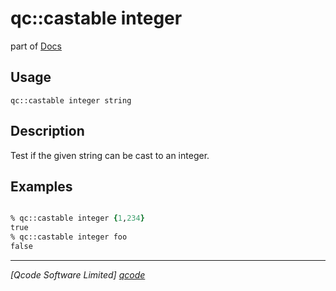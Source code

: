 qc::castable integer
==============

part of [Docs](../index.md)

Usage
-----
`qc::castable integer string`

Description
-----------
Test if the given string can be cast to an integer.

Examples
--------
```tcl

% qc::castable integer {1,234}
true
% qc::castable integer foo
false
```

----------------------------------
*[Qcode Software Limited] [qcode]*

[qcode]: http://www.qcode.co.uk "Qcode Software"